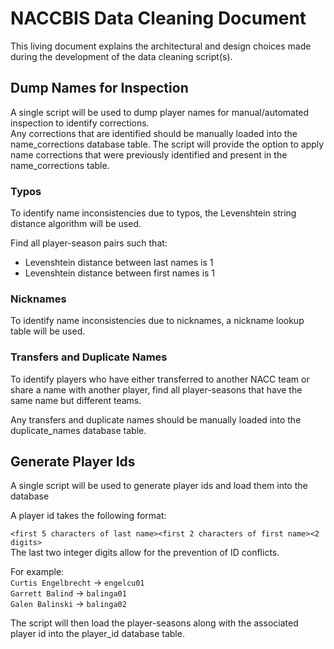 # NACCBIS Data Cleaning Document

This living document explains the architectural and design choices made
during the development of the data cleaning script(s).  

## Dump Names for Inspection

A single script will be used to dump player names for manual/automated inspection to identify corrections.  
Any corrections that are identified should be manually loaded into the name_corrections database table.
The script will provide the option to apply name corrections that were previously identified and present in the name_corrections table.

### Typos

To identify name inconsistencies due to typos, the Levenshtein string distance algorithm will be used.

Find all player-season pairs such that:
* Levenshtein distance between last names is 1
* Levenshtein distance between first names is 1

### Nicknames

To identify name inconsistencies due to nicknames, a nickname lookup table will be used.  

### Transfers and Duplicate Names

To identify players who have either transferred to another NACC team or share a name with another player, find all player-seasons that have the same name but different teams.  

Any transfers and duplicate names should be manually loaded into the duplicate_names database table.

## Generate Player Ids

A single script will be used to generate player ids and load them into the database

A player id takes the following format:  

`<first 5 characters of last name><first 2 characters of first name><2 digits>`  
The last two integer digits allow for the prevention of ID conflicts.

For example:  
`Curtis Engelbrecht` -> `engelcu01`  
`Garrett Balind` -> `balinga01`  
`Galen Balinski` -> `balinga02`  

The script will then load the player-seasons along with the associated player id into the player_id database table.
